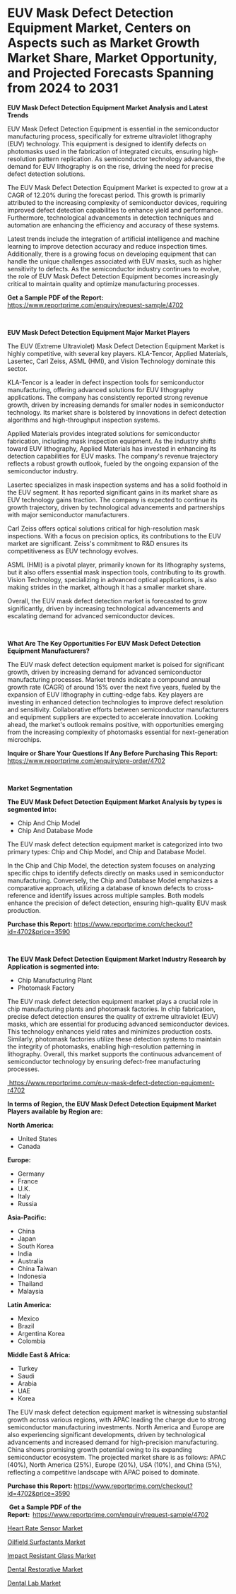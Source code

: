 <p><h1>EUV Mask Defect Detection Equipment Market, Centers on Aspects such as Market Growth Market Share, Market Opportunity, and Projected Forecasts Spanning from 2024 to 2031</h1></p><p><strong>EUV Mask Defect Detection Equipment Market Analysis and Latest Trends</strong></p>
<p><p>EUV Mask Defect Detection Equipment is essential in the semiconductor manufacturing process, specifically for extreme ultraviolet lithography (EUV) technology. This equipment is designed to identify defects on photomasks used in the fabrication of integrated circuits, ensuring high-resolution pattern replication. As semiconductor technology advances, the demand for EUV lithography is on the rise, driving the need for precise defect detection solutions.</p><p>The EUV Mask Defect Detection Equipment Market is expected to grow at a CAGR of 12.20% during the forecast period. This growth is primarily attributed to the increasing complexity of semiconductor devices, requiring improved defect detection capabilities to enhance yield and performance. Furthermore, technological advancements in detection techniques and automation are enhancing the efficiency and accuracy of these systems.</p><p>Latest trends include the integration of artificial intelligence and machine learning to improve detection accuracy and reduce inspection times. Additionally, there is a growing focus on developing equipment that can handle the unique challenges associated with EUV masks, such as higher sensitivity to defects. As the semiconductor industry continues to evolve, the role of EUV Mask Defect Detection Equipment becomes increasingly critical to maintain quality and optimize manufacturing processes.</p></p>
<p><strong>Get a Sample PDF of the Report:&nbsp;</strong> <a href="https://www.reportprime.com/enquiry/request-sample/4702?utm_campaign=9&utm_medium=2&utm_source=Github&utm_content=ia&utm_term=05112024&utm_id=euv-mask-defect-detection-equipment">https://www.reportprime.com/enquiry/request-sample/4702</a></p>
<p>&nbsp;</p>
<p><strong>EUV Mask Defect Detection Equipment Major Market Players</strong></p>
<p><p>The EUV (Extreme Ultraviolet) Mask Defect Detection Equipment Market is highly competitive, with several key players. KLA-Tencor, Applied Materials, Lasertec, Carl Zeiss, ASML (HMI), and Vision Technology dominate this sector.</p><p>KLA-Tencor is a leader in defect inspection tools for semiconductor manufacturing, offering advanced solutions for EUV lithography applications. The company has consistently reported strong revenue growth, driven by increasing demands for smaller nodes in semiconductor technology. Its market share is bolstered by innovations in defect detection algorithms and high-throughput inspection systems.</p><p>Applied Materials provides integrated solutions for semiconductor fabrication, including mask inspection equipment. As the industry shifts toward EUV lithography, Applied Materials has invested in enhancing its detection capabilities for EUV masks. The company's revenue trajectory reflects a robust growth outlook, fueled by the ongoing expansion of the semiconductor industry.</p><p>Lasertec specializes in mask inspection systems and has a solid foothold in the EUV segment. It has reported significant gains in its market share as EUV technology gains traction. The company is expected to continue its growth trajectory, driven by technological advancements and partnerships with major semiconductor manufacturers.</p><p>Carl Zeiss offers optical solutions critical for high-resolution mask inspections. With a focus on precision optics, its contributions to the EUV market are significant. Zeiss's commitment to R&D ensures its competitiveness as EUV technology evolves.</p><p>ASML (HMI) is a pivotal player, primarily known for its lithography systems, but it also offers essential mask inspection tools, contributing to its growth. Vision Technology, specializing in advanced optical applications, is also making strides in the market, although it has a smaller market share.</p><p>Overall, the EUV mask defect detection market is forecasted to grow significantly, driven by increasing technological advancements and escalating demand for advanced semiconductor devices.</p></p>
<p>&nbsp;</p>
<p><strong>What Are The Key Opportunities For EUV Mask Defect Detection Equipment Manufacturers?</strong></p>
<p><p>The EUV mask defect detection equipment market is poised for significant growth, driven by increasing demand for advanced semiconductor manufacturing processes. Market trends indicate a compound annual growth rate (CAGR) of around 15% over the next five years, fueled by the expansion of EUV lithography in cutting-edge fabs. Key players are investing in enhanced detection technologies to improve defect resolution and sensitivity. Collaborative efforts between semiconductor manufacturers and equipment suppliers are expected to accelerate innovation. Looking ahead, the market's outlook remains positive, with opportunities emerging from the increasing complexity of photomasks essential for next-generation microchips.</p></p>
<p><strong>Inquire or Share Your Questions If Any Before Purchasing This Report:</strong> <a href="https://www.reportprime.com/enquiry/pre-order/4702?utm_campaign=9&utm_medium=2&utm_source=Github&utm_content=ia&utm_term=05112024&utm_id=euv-mask-defect-detection-equipment">https://www.reportprime.com/enquiry/pre-order/4702</a></p>
<p>&nbsp;</p>
<p><strong>Market Segmentation</strong></p>
<p><strong>The EUV Mask Defect Detection Equipment Market Analysis by types is segmented into:</strong></p>
<p><ul><li>Chip And Chip Model</li><li>Chip And Database Mode</li></ul></p>
<p><p>The EUV mask defect detection equipment market is categorized into two primary types: Chip and Chip Model, and Chip and Database Model. </p><p>In the Chip and Chip Model, the detection system focuses on analyzing specific chips to identify defects directly on masks used in semiconductor manufacturing. Conversely, the Chip and Database Model emphasizes a comparative approach, utilizing a database of known defects to cross-reference and identify issues across multiple samples. Both models enhance the precision of defect detection, ensuring high-quality EUV mask production.</p></p>
<p><strong>Purchase this Report:&nbsp;</strong><a href="https://www.reportprime.com/checkout?id=4702&price=3590&utm_campaign=9&utm_medium=2&utm_source=Github&utm_content=ia&utm_term=05112024&utm_id=euv-mask-defect-detection-equipment">https://www.reportprime.com/checkout?id=4702&price=3590</a></p>
<p>&nbsp;</p>
<p><strong>The EUV Mask Defect Detection Equipment Market Industry Research by Application is segmented into:</strong></p>
<p><ul><li>Chip Manufacturing Plant</li><li>Photomask Factory</li></ul></p>
<p><p>The EUV mask defect detection equipment market plays a crucial role in chip manufacturing plants and photomask factories. In chip fabrication, precise defect detection ensures the quality of extreme ultraviolet (EUV) masks, which are essential for producing advanced semiconductor devices. This technology enhances yield rates and minimizes production costs. Similarly, photomask factories utilize these detection systems to maintain the integrity of photomasks, enabling high-resolution patterning in lithography. Overall, this market supports the continuous advancement of semiconductor technology by ensuring defect-free manufacturing processes.</p></p>
<p><a href="https://www.reportprime.com/euv-mask-defect-detection-equipment-r4702?utm_campaign=9&utm_medium=2&utm_source=Github&utm_content=ia&utm_term=05112024&utm_id=euv-mask-defect-detection-equipment">&nbsp;https://www.reportprime.com/euv-mask-defect-detection-equipment-r4702</a></p>
<p><strong>In terms of Region, the EUV Mask Defect Detection Equipment Market Players available by Region are:</strong></p>
<p>
    <p> <strong> North America: </strong>
        <ul>
            <li>United States</li>
            <li>Canada</li>
        </ul>
        </p> 
    <p> <strong> Europe: </strong>
        <ul>
            <li>Germany</li>
            <li>France</li>
            <li>U.K.</li>
            <li>Italy</li>
            <li>Russia</li>
        </ul>
        </p> 
    <p> <strong> Asia-Pacific: </strong>
        <ul>
            <li>China</li>
            <li>Japan</li>
            <li>South Korea</li>
            <li>India</li>
            <li>Australia</li>
            <li>China Taiwan</li>
            <li>Indonesia</li>
            <li>Thailand</li>
            <li>Malaysia</li>
        </ul>
        </p> 
    <p> <strong> Latin America: </strong>
        <ul>
            <li>Mexico</li>
            <li>Brazil</li>
            <li>Argentina Korea</li>
            <li>Colombia</li>
        </ul>
        </p> 
    <p> <strong> Middle East & Africa: </strong>
        <ul>
            <li>Turkey</li>
            <li>Saudi</li>
            <li>Arabia</li>
            <li>UAE</li>
            <li>Korea</li>
        </ul>
    </p>
    </p>
<p><p>The EUV mask defect detection equipment market is witnessing substantial growth across various regions, with APAC leading the charge due to strong semiconductor manufacturing investments. North America and Europe are also experiencing significant developments, driven by technological advancements and increased demand for high-precision manufacturing. China shows promising growth potential owing to its expanding semiconductor ecosystem. The projected market share is as follows: APAC (40%), North America (25%), Europe (20%), USA (10%), and China (5%), reflecting a competitive landscape with APAC poised to dominate.</p></p>
<p><strong>Purchase this Report: </strong><a href="https://www.reportprime.com/checkout?id=4702&price=3590&utm_campaign=9&utm_medium=2&utm_source=Github&utm_content=ia&utm_term=05112024&utm_id=euv-mask-defect-detection-equipment">https://www.reportprime.com/checkout?id=4702&price=3590</a></p>
<p>&nbsp;<strong>Get a Sample PDF of the Report:&nbsp;&nbsp;</strong><a href="https://www.reportprime.com/enquiry/request-sample/4702?utm_campaign=9&utm_medium=2&utm_source=Github&utm_content=ia&utm_term=05112024&utm_id=euv-mask-defect-detection-equipment">https://www.reportprime.com/enquiry/request-sample/4702</a></p>
<p><strong></strong></p>
<p><p><a href="https://issuu.com/reportprime-2/docs/heart-rate-sensor-market-size-2030._59159b3ad7f840?utm_campaign=9&utm_medium=2&utm_source=Github&utm_content=ia&utm_term=05112024&utm_id=euv-mask-defect-detection-equipment">Heart Rate Sensor Market</a></p><p><a href="https://github.com/WashimHussain441/Market-Research-Report-List-1/blob/main/oilfield-surfactants-market.md?utm_campaign=9&utm_medium=2&utm_source=Github&utm_content=ia&utm_term=05112024&utm_id=euv-mask-defect-detection-equipment">Oilfield Surfactants Market</a></p><p><a href="https://github.com/Annahawkins697/Market-Research-Report-List-1/blob/main/impact-resistant-glass-market.md?utm_campaign=9&utm_medium=2&utm_source=Github&utm_content=ia&utm_term=05112024&utm_id=euv-mask-defect-detection-equipment">Impact Resistant Glass Market</a></p><p><a href="https://issuu.com/reportprime-2/docs/dental-restorative-market-size-2030_50fdd5ba36ec67?utm_campaign=9&utm_medium=2&utm_source=Github&utm_content=ia&utm_term=05112024&utm_id=euv-mask-defect-detection-equipment">Dental Restorative Market</a></p><p><a href="https://issuu.com/reportprime-2/docs/dental-lab-market-size-2030.pptx_1bc2eeabf3624f?utm_campaign=9&utm_medium=2&utm_source=Github&utm_content=ia&utm_term=05112024&utm_id=euv-mask-defect-detection-equipment">Dental Lab Market</a></p></p>